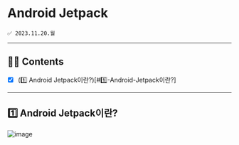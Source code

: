 # Android Jetpack
```
✅ 2023.11.20.월  
```

---
## 👋🏻 Contents
- [x] (1️⃣ Android Jetpack이란?)[#1️⃣-Android-Jetpack이란?]

---

## 1️⃣ Android Jetpack이란?
![image](https://github.com/jmi-log/jmi-android/assets/76805879/f728dfa8-8b76-432a-aba6-fdbd488c4a43)
